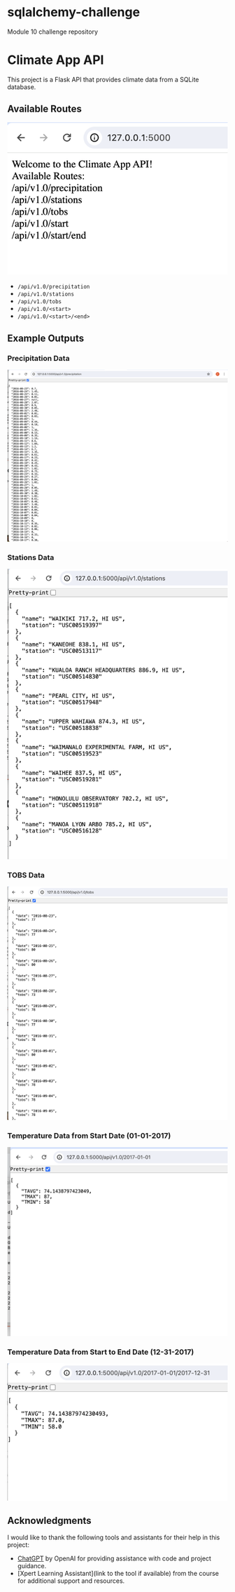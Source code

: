 # sqlalchemy-challenge
Module 10 challenge repository
# Climate App API

This project is a Flask API that provides climate data from a SQLite database.

## Available Routes

![Full API list](API%20IMAGES/Full%20API%20list.png)
- `/api/v1.0/precipitation`
- `/api/v1.0/stations`
- `/api/v1.0/tobs`
- `/api/v1.0/<start>`
- `/api/v1.0/<start>/<end>`

## Example Outputs

### Precipitation Data
![Precipitation API](API%20IMAGES/Precipitation%20API.png)

### Stations Data
![Station API](API%20IMAGES/Station%20API.png)

### TOBS Data
![Date API](API%20IMAGES/Date%20API.png)

### Temperature Data from Start Date (01-01-2017)
![AVG MAX MIN 01012017](API%20IMAGES/AVG%20MAX%20MIN_01012017.png)

### Temperature Data from Start to End Date (12-31-2017)
![AVG MAX MIN 12312017](API%20IMAGES/AVG%20MAX%20MIN_12312017.png)

## Acknowledgments

I would like to thank the following tools and assistants for their help in this project:

- [ChatGPT](https://www.openai.com/research/chatgpt) by OpenAI for providing assistance with code and project guidance.
- [Xpert Learning Assistant](link to the tool if available) from the course for additional support and resources.


